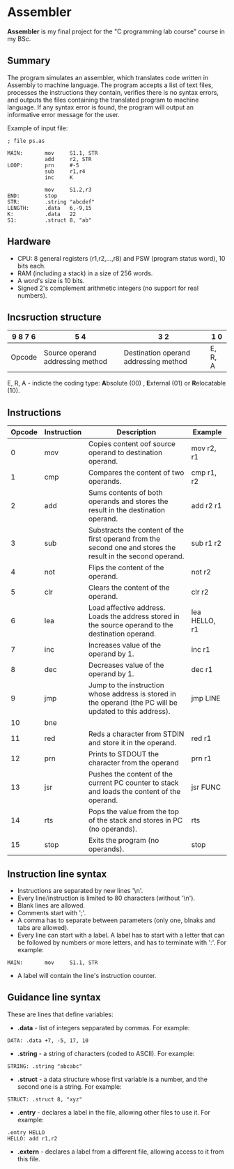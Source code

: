 # Assembler

**Assembler** is my final project for the "C programming lab course" course in my BSc.

## Summary

The program simulates an assembler, which translates code written in Assembly to machine language.
The program accepts a list of text files, processes the instructions they contain, verifies there is no syntax errors, and outputs the files containing the translated program to machine language.
If any syntax error is found, the program will output an informative error message for the user.

Example of input file:
```
; file ps.as

MAIN:       mov     S1.1, STR
            add     r2, STR
LOOP:       prn     #-5
            sub     r1,r4
            inc     K

            mov     S1.2,r3
END:        stop
STR:        .string "abcdef"
LENGTH:     .data   6,-9,15
K:          .data   22
S1:         .struct 8, "ab"
```

## Hardware
- CPU: 8 general registers (r1,r2,...,r8) and PSW (program status word), 10 bits each.
- RAM (including a stack) in a size of 256 words.
- A word's size is 10 bits.
- Signed 2's complement arithmetic integers (no support for real numbers).

## Incsruction structure
| 9 8 7 6 | 5 4 | 3 2 | 1 0 |
| --- | --- | --- | --- |
| Opcode | Source operand addressing method | Destination operand addressing method | E, R, A|

E, R, A - indicte the coding type: **A**bsolute (00) , **E**xternal (01) or **R**elocatable (10).

## Instructions
| Opcode | Instruction | Description | Example |
| --- | --- | --- | --- |
| 0 | mov | Copies content oof source operand to destination operand. | mov r2, r1 |
| 1 | cmp | Compares the content of two operands. | cmp r1, r2 | Compares the contents of the registers. |
| 2 | add | Sums contents of both operands and stores the result in the destination operand. | add r2 r1 |
| 3 | sub | Substracts the content of the first operand from the second one and stores the result in the second operand. | sub r1 r2|
| 4 | not | Flips the content of the operand. | not r2 |
| 5 | clr | Clears the content of the operand. | clr r2 |
| 6 | lea | Load affective address. Loads the address stored in the source operand to the destination operand. | lea HELLO, r1 |
| 7 | inc | Increases value of the operand by 1. | inc r1 |
| 8 | dec | Decreases value of the operand by 1. | dec r1 |
| 9 | jmp | Jump to the instruction whose address is stored in the operand (the PC will be updated to this address). | jmp LINE |
| 10 | bne | | | |
| 11 | red | Reds a character from STDIN and store it in the operand. | red r1 |
| 12 | prn | Prints to STDOUT the character from the operand | prn r1 |
| 13 | jsr | Pushes the content of the current PC counter to stack and loads the content of the operand. | jsr FUNC |
| 14 | rts | Pops the value from the top of the stack and stores in PC (no operands). | rts |
| 15 | stop | Exits the program (no operands).  | stop |

## Instruction line syntax
- Instructions are separated by new lines '\n'.
- Every line/instruction is limited to 80 characters (without '\n').
- Blank lines are allowed.
- Comments start with ';'.
- A comma has to separate between parameters (only one, blnaks and tabs are allowed).
- Every line can start with a label. A label has to start with a letter that can be followed by numbers or more letters, and has to terminate with ':'. For example:
```
MAIN:       mov     S1.1, STR
````
- A label will contain the line's  instruction counter.

## Guidance line syntax
These are lines that define variables:
- **.data** - list of integers sepparated by commas. For example:
```
DATA: .data +7, -5, 17, 10
```
- **.string** - a string of characters (coded to ASCII). For example:
``` 
STRING: .string "abcabc"
```
- **.struct** - a data structure whose first variable is a number, and the second one is a string. For example:
```
STRUCT: .struct 8, "xyz"
```
- **.entry** - declares a label in the file, allowing other files to use it. For example:
```
.entry HELLO
HELLO: add r1,r2
```
- **.extern** - declares a label from a different file, allowing access to it from this file.
